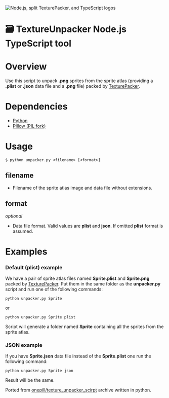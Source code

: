 ![Node.js, split TexturePacker, and TypeScript logos](https://user-images.githubusercontent.com/7340300/207878018-21d96c16-980a-4d96-8c5b-b3c913024dfb.png)

# 🗃️ TextureUnpacker Node.js TypeScript tool

# Overview
Use this script to unpack **.png** sprites from the sprite atlas (providing a **.plist** or **.json** data file and a **.png** file) packed by [TexturePacker](http://www.codeandweb.com/texturepacker/).

# Dependencies
- [Python](http://www.python.org)
- [Pillow (PIL fork)](https://github.com/python-pillow/Pillow)

# Usage

	$ python unpacker.py <filename> [<format>]

## filename

- Filename of the sprite atlas image and data file without extensions.

## format

*optional*

- Data file format. Valid values are **plist** and **json**. If omitted **plist** format is assumed.

# Examples

### Default (plist) example

We have a pair of sprite atlas files named **Sprite.plist** and **Sprite.png** packed by [TexturePacker](http://www.codeandweb.com/texturepacker/).
Put them in the same folder as the **unpacker.py** script and run one of the following commands:

    python unpacker.py Sprite

or

    python unpacker.py Sprite plist


Script will generate a folder named **Sprite** containing all the sprites from the sprite atlas.

### JSON example

If you have **Sprite.json** data file instead of the **Sprite.plist** one run the following command:

    python unpacker.py Sprite json

Result will be the same.

Ported from [onepill/texture_unpacker_scirpt](https://github.com/onepill/texture_unpacker_scirpt) archive written in python.
